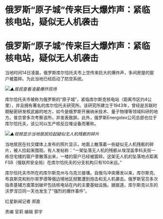 # 俄罗斯“原子城”传来巨大爆炸声：紧临核电站，疑似无人机袭击

# 俄罗斯“原子城”传来巨大爆炸声：紧临核电站，疑似无人机袭击

当地时间14日凌晨，俄罗斯库尔恰托夫市上空传来巨大的爆炸声，多间房屋的窗户被震碎。为此当地已经启动了防空系统。

![](https://inews.gtimg.com/om_bt/OUBUTp3fjfUfJCkHGIxZwoCb76Y99AxcIqmc8OhHDyKsUAA/1000)_▲居民查看凌晨爆炸现场_

库尔恰托夫市被称为俄罗斯的“原子城”，紧临库尔斯克核电站（距离市区约4公里），并且拥有著名的库尔恰托夫研究所。该研究所建立于1943年，曾经是苏联时期秘密研发核武器的地方，如今是俄罗斯开展纳米技术、量子物理等领域科研的地方。普京曾多次考察该所，并发表致辞。此外，俄罗斯Energotex公司总部也位于库尔恰托夫，该公司以生产核反应堆设备而著称。

![](https://inews.gtimg.com/om_bt/Ox75hmQM4Tms2aBdATO_Ggu5wUNJoO1zpXvaGe3Xpw7fcAA/1000)_▲视频显示当地居民捡起疑似无人机残骸的碎片_

当地居民在社交媒体上发布的照片显示，地面上散落着一些疑似无人机残骸的碎片，被人捡起来围观。有人发帖称：“一架坠落无人机的残骸从埃涅盖季科夫街一栋住宅楼的窗户里散落出来，一楼的窗户已经被震碎。这架无人机的坠落地点距离FSB（俄联邦安全局）在库尔恰托夫的分支机构只有100米远。”

库尔恰托夫市所在的库尔斯克州与乌克兰接壤。自俄乌冲突爆发以来，库尔斯克、布良斯克和别尔哥罗德等俄边境地区频繁遭到炮击和无人机袭击。俄罗斯官员多次指责基辅方面策划破坏包括核电站在内的主要基础设施。据报道，库尔斯克以东的沃罗涅日同一天也发生了“强烈的爆炸事件”。

红星新闻记者 郑直

责编 官莉 编辑 郭宇

